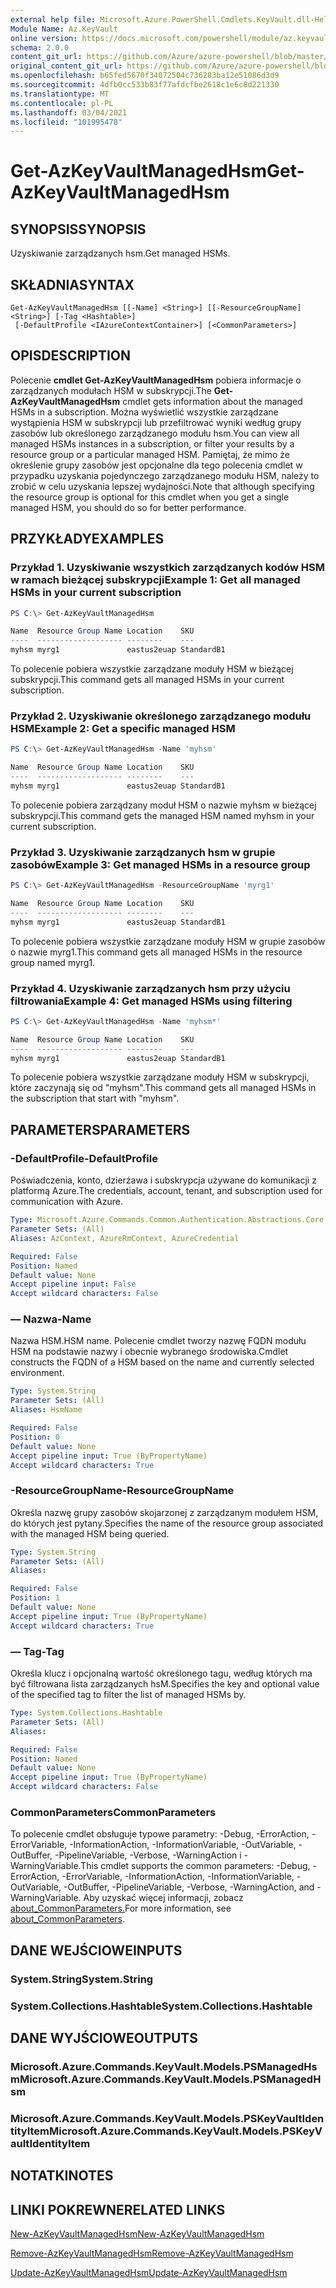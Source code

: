 ```yaml
---
external help file: Microsoft.Azure.PowerShell.Cmdlets.KeyVault.dll-Help.xml
Module Name: Az.KeyVault
online version: https://docs.microsoft.com/powershell/module/az.keyvault/get-azkeyvaultmanagedhsm
schema: 2.0.0
content_git_url: https://github.com/Azure/azure-powershell/blob/master/src/KeyVault/KeyVault/help/Get-AzKeyVaultManagedHsm.md
original_content_git_url: https://github.com/Azure/azure-powershell/blob/master/src/KeyVault/KeyVault/help/Get-AzKeyVaultManagedHsm.md
ms.openlocfilehash: b65fed5670f34072504c736283ba12e51086d3d9
ms.sourcegitcommit: 4dfb0cc533b83f77afdcfbe2618c1e6c8d221330
ms.translationtype: MT
ms.contentlocale: pl-PL
ms.lasthandoff: 03/04/2021
ms.locfileid: "101995478"
---
```

# <span data-ttu-id="4866c-101">Get-AzKeyVaultManagedHsm</span><span class="sxs-lookup"><span data-stu-id="4866c-101">Get-AzKeyVaultManagedHsm</span></span>

## <span data-ttu-id="4866c-102">SYNOPSIS</span><span class="sxs-lookup"><span data-stu-id="4866c-102">SYNOPSIS</span></span>
<span data-ttu-id="4866c-103">Uzyskiwanie zarządzanych hsm.</span><span class="sxs-lookup"><span data-stu-id="4866c-103">Get managed HSMs.</span></span>

## <span data-ttu-id="4866c-104">SKŁADNIA</span><span class="sxs-lookup"><span data-stu-id="4866c-104">SYNTAX</span></span>

```
Get-AzKeyVaultManagedHsm [[-Name] <String>] [[-ResourceGroupName] <String>] [-Tag <Hashtable>]
 [-DefaultProfile <IAzureContextContainer>] [<CommonParameters>]
```

## <span data-ttu-id="4866c-105">OPIS</span><span class="sxs-lookup"><span data-stu-id="4866c-105">DESCRIPTION</span></span>
<span data-ttu-id="4866c-106">Polecenie **cmdlet Get-AzKeyVaultManagedHsm** pobiera informacje o zarządzanych modułach HSM w subskrypcji.</span><span class="sxs-lookup"><span data-stu-id="4866c-106">The **Get-AzKeyVaultManagedHsm** cmdlet gets information about the managed HSMs in a subscription.</span></span> <span data-ttu-id="4866c-107">Można wyświetlić wszystkie zarządzane wystąpienia HSM w subskrypcji lub przefiltrować wyniki według grupy zasobów lub określonego zarządzanego modułu hsm.</span><span class="sxs-lookup"><span data-stu-id="4866c-107">You can view all managed HSMs instances in a subscription, or filter your results by a resource group or a particular managed HSM.</span></span>
<span data-ttu-id="4866c-108">Pamiętaj, że mimo że określenie grupy zasobów jest opcjonalne dla tego polecenia cmdlet w przypadku uzyskania pojedynczego zarządzanego modułu HSM, należy to zrobić w celu uzyskania lepszej wydajności.</span><span class="sxs-lookup"><span data-stu-id="4866c-108">Note that although specifying the resource group is optional for this cmdlet when you get a single managed HSM, you should do so for better performance.</span></span>

## <span data-ttu-id="4866c-109">PRZYKŁADY</span><span class="sxs-lookup"><span data-stu-id="4866c-109">EXAMPLES</span></span>

### <span data-ttu-id="4866c-110">Przykład 1. Uzyskiwanie wszystkich zarządzanych kodów HSM w ramach bieżącej subskrypcji</span><span class="sxs-lookup"><span data-stu-id="4866c-110">Example 1: Get all managed HSMs in your current subscription</span></span>
```powershell
PS C:\> Get-AzKeyVaultManagedHsm

Name  Resource Group Name Location    SKU
----  ------------------- --------    ---
myhsm myrg1               eastus2euap StandardB1
```

<span data-ttu-id="4866c-111">To polecenie pobiera wszystkie zarządzane moduły HSM w bieżącej subskrypcji.</span><span class="sxs-lookup"><span data-stu-id="4866c-111">This command gets all managed HSMs in your current subscription.</span></span>

### <span data-ttu-id="4866c-112">Przykład 2. Uzyskiwanie określonego zarządzanego modułu HSM</span><span class="sxs-lookup"><span data-stu-id="4866c-112">Example 2: Get a specific managed HSM</span></span>
```powershell
PS C:\> Get-AzKeyVaultManagedHsm -Name 'myhsm'

Name  Resource Group Name Location    SKU
----  ------------------- --------    ---
myhsm myrg1               eastus2euap StandardB1
```

<span data-ttu-id="4866c-113">To polecenie pobiera zarządzany moduł HSM o nazwie myhsm w bieżącej subskrypcji.</span><span class="sxs-lookup"><span data-stu-id="4866c-113">This command gets the managed HSM named myhsm in your current subscription.</span></span>

### <span data-ttu-id="4866c-114">Przykład 3. Uzyskiwanie zarządzanych hsm w grupie zasobów</span><span class="sxs-lookup"><span data-stu-id="4866c-114">Example 3: Get managed HSMs in a resource group</span></span>
```powershell
PS C:\> Get-AzKeyVaultManagedHsm -ResourceGroupName 'myrg1'

Name  Resource Group Name Location    SKU
----  ------------------- --------    ---
myhsm myrg1               eastus2euap StandardB1
```

<span data-ttu-id="4866c-115">To polecenie pobiera wszystkie zarządzane moduły HSM w grupie zasobów o nazwie myrg1.</span><span class="sxs-lookup"><span data-stu-id="4866c-115">This command gets all managed HSMs in the resource group named myrg1.</span></span>

### <span data-ttu-id="4866c-116">Przykład 4. Uzyskiwanie zarządzanych hsm przy użyciu filtrowania</span><span class="sxs-lookup"><span data-stu-id="4866c-116">Example 4: Get managed HSMs using filtering</span></span>
```powershell
PS C:\> Get-AzKeyVaultManagedHsm -Name 'myhsm*'

Name  Resource Group Name Location    SKU
----  ------------------- --------    ---
myhsm myrg1               eastus2euap StandardB1
```

<span data-ttu-id="4866c-117">To polecenie pobiera wszystkie zarządzane moduły HSM w subskrypcji, które zaczynają się od "myhsm".</span><span class="sxs-lookup"><span data-stu-id="4866c-117">This command gets all managed HSMs in the subscription that start with "myhsm".</span></span>

## <span data-ttu-id="4866c-118">PARAMETERS</span><span class="sxs-lookup"><span data-stu-id="4866c-118">PARAMETERS</span></span>

### <span data-ttu-id="4866c-119">-DefaultProfile</span><span class="sxs-lookup"><span data-stu-id="4866c-119">-DefaultProfile</span></span>
<span data-ttu-id="4866c-120">Poświadczenia, konto, dzierżawa i subskrypcja używane do komunikacji z platformą Azure.</span><span class="sxs-lookup"><span data-stu-id="4866c-120">The credentials, account, tenant, and subscription used for communication with Azure.</span></span>

```yaml
Type: Microsoft.Azure.Commands.Common.Authentication.Abstractions.Core.IAzureContextContainer
Parameter Sets: (All)
Aliases: AzContext, AzureRmContext, AzureCredential

Required: False
Position: Named
Default value: None
Accept pipeline input: False
Accept wildcard characters: False
```

### <span data-ttu-id="4866c-121">— Nazwa</span><span class="sxs-lookup"><span data-stu-id="4866c-121">-Name</span></span>
<span data-ttu-id="4866c-122">Nazwa HSM.</span><span class="sxs-lookup"><span data-stu-id="4866c-122">HSM name.</span></span> <span data-ttu-id="4866c-123">Polecenie cmdlet tworzy nazwę FQDN modułu HSM na podstawie nazwy i obecnie wybranego środowiska.</span><span class="sxs-lookup"><span data-stu-id="4866c-123">Cmdlet constructs the FQDN of a HSM based on the name and currently selected environment.</span></span>

```yaml
Type: System.String
Parameter Sets: (All)
Aliases: HsmName

Required: False
Position: 0
Default value: None
Accept pipeline input: True (ByPropertyName)
Accept wildcard characters: True
```

### <span data-ttu-id="4866c-124">-ResourceGroupName</span><span class="sxs-lookup"><span data-stu-id="4866c-124">-ResourceGroupName</span></span>
<span data-ttu-id="4866c-125">Określa nazwę grupy zasobów skojarzonej z zarządzanym modułem HSM, do których jest pytany.</span><span class="sxs-lookup"><span data-stu-id="4866c-125">Specifies the name of the resource group associated with the managed HSM being queried.</span></span>

```yaml
Type: System.String
Parameter Sets: (All)
Aliases:

Required: False
Position: 1
Default value: None
Accept pipeline input: True (ByPropertyName)
Accept wildcard characters: True
```

### <span data-ttu-id="4866c-126">— Tag</span><span class="sxs-lookup"><span data-stu-id="4866c-126">-Tag</span></span>
<span data-ttu-id="4866c-127">Określa klucz i opcjonalną wartość określonego tagu, według których ma być filtrowana lista zarządzanych hsM.</span><span class="sxs-lookup"><span data-stu-id="4866c-127">Specifies the key and optional value of the specified tag to filter the list of managed HSMs by.</span></span>

```yaml
Type: System.Collections.Hashtable
Parameter Sets: (All)
Aliases:

Required: False
Position: Named
Default value: None
Accept pipeline input: True (ByPropertyName)
Accept wildcard characters: False
```

### <span data-ttu-id="4866c-128">CommonParameters</span><span class="sxs-lookup"><span data-stu-id="4866c-128">CommonParameters</span></span>
<span data-ttu-id="4866c-129">To polecenie cmdlet obsługuje typowe parametry: -Debug, -ErrorAction, -ErrorVariable, -InformationAction, -InformationVariable, -OutVariable, -OutBuffer, -PipelineVariable, -Verbose, -WarningAction i -WarningVariable.</span><span class="sxs-lookup"><span data-stu-id="4866c-129">This cmdlet supports the common parameters: -Debug, -ErrorAction, -ErrorVariable, -InformationAction, -InformationVariable, -OutVariable, -OutBuffer, -PipelineVariable, -Verbose, -WarningAction, and -WarningVariable.</span></span> <span data-ttu-id="4866c-130">Aby uzyskać więcej informacji, zobacz [about_CommonParameters.](http://go.microsoft.com/fwlink/?LinkID=113216)</span><span class="sxs-lookup"><span data-stu-id="4866c-130">For more information, see [about_CommonParameters](http://go.microsoft.com/fwlink/?LinkID=113216).</span></span>

## <span data-ttu-id="4866c-131">DANE WEJŚCIOWE</span><span class="sxs-lookup"><span data-stu-id="4866c-131">INPUTS</span></span>

### <span data-ttu-id="4866c-132">System.String</span><span class="sxs-lookup"><span data-stu-id="4866c-132">System.String</span></span>

### <span data-ttu-id="4866c-133">System.Collections.Hashtable</span><span class="sxs-lookup"><span data-stu-id="4866c-133">System.Collections.Hashtable</span></span>

## <span data-ttu-id="4866c-134">DANE WYJŚCIOWE</span><span class="sxs-lookup"><span data-stu-id="4866c-134">OUTPUTS</span></span>

### <span data-ttu-id="4866c-135">Microsoft.Azure.Commands.KeyVault.Models.PSManagedHsm</span><span class="sxs-lookup"><span data-stu-id="4866c-135">Microsoft.Azure.Commands.KeyVault.Models.PSManagedHsm</span></span>

### <span data-ttu-id="4866c-136">Microsoft.Azure.Commands.KeyVault.Models.PSKeyVaultIdentityItem</span><span class="sxs-lookup"><span data-stu-id="4866c-136">Microsoft.Azure.Commands.KeyVault.Models.PSKeyVaultIdentityItem</span></span>

## <span data-ttu-id="4866c-137">NOTATKI</span><span class="sxs-lookup"><span data-stu-id="4866c-137">NOTES</span></span>

## <span data-ttu-id="4866c-138">LINKI POKREWNE</span><span class="sxs-lookup"><span data-stu-id="4866c-138">RELATED LINKS</span></span>

[<span data-ttu-id="4866c-139">New-AzKeyVaultManagedHsm</span><span class="sxs-lookup"><span data-stu-id="4866c-139">New-AzKeyVaultManagedHsm</span></span>](./New-AzKeyVaultManagedHsm.md)

[<span data-ttu-id="4866c-140">Remove-AzKeyVaultManagedHsm</span><span class="sxs-lookup"><span data-stu-id="4866c-140">Remove-AzKeyVaultManagedHsm</span></span>](./Remove-AzKeyVaultManagedHsm.md)

[<span data-ttu-id="4866c-141">Update-AzKeyVaultManagedHsm</span><span class="sxs-lookup"><span data-stu-id="4866c-141">Update-AzKeyVaultManagedHsm</span></span>](./Update-AzKeyVaultManagedHsm.md)